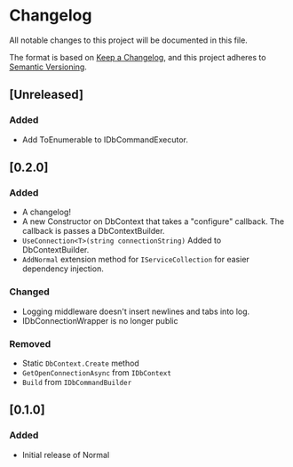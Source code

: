 # Changelog
All notable changes to this project will be documented in this file.

The format is based on [Keep a Changelog](https://keepachangelog.com/en/1.0.0/),
and this project adheres to [Semantic Versioning](https://semver.org/spec/v2.0.0.html).

## [Unreleased]
### Added
- Add ToEnumerable to IDbCommandExecutor.

## [0.2.0] 
### Added
- A changelog!
- A new Constructor on DbContext that takes a "configure" callback. The callback is passes a DbContextBuilder.
- `UseConnection<T>(string connectionString)` Added to DbContextBuilder.
- `AddNormal` extension method for `IServiceCollection` for easier dependency injection.
### Changed
- Logging middleware doesn't insert newlines and tabs into log.
- IDbConnectionWrapper is no longer public
### Removed
- Static `DbContext.Create` method
- `GetOpenConnectionAsync` from `IDbContext`
- `Build` from `IDbCommandBuilder`

## [0.1.0] 
### Added
- Initial release of Normal